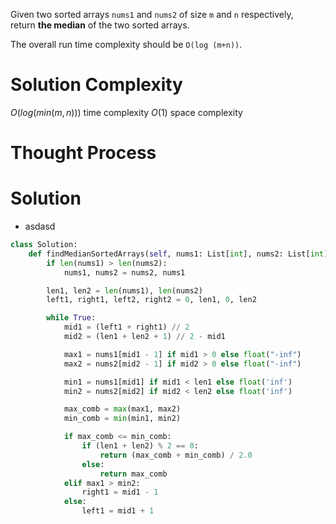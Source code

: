 Given two sorted arrays `nums1` and `nums2` of size `m` and `n` respectively, return **the median** of the two sorted arrays.

The overall run time complexity should be `O(log (m+n))`.
# Solution Complexity
$O(log(min(m,n)))$ time complexity
$O(1)$ space complexity
# Thought Process
# Solution
- asdasd
```Python
class Solution:
	def findMedianSortedArrays(self, nums1: List[int], nums2: List[int]) -> float:
		if len(nums1) > len(nums2):
			nums1, nums2 = nums2, nums1

		len1, len2 = len(nums1), len(nums2)
		left1, right1, left2, right2 = 0, len1, 0, len2

		while True:
			mid1 = (left1 + right1) // 2
			mid2 = (len1 + len2 + 1) // 2 - mid1

			max1 = nums1[mid1 - 1] if mid1 > 0 else float("-inf")
			max2 = nums2[mid2 - 1] if mid2 > 0 else float("-inf")

			min1 = nums1[mid1] if mid1 < len1 else float('inf')
			min2 = nums2[mid2] if mid2 < len2 else float('inf')

			max_comb = max(max1, max2)
			min_comb = min(min1, min2)

			if max_comb <= min_comb:
				if (len1 + len2) % 2 == 0:
					return (max_comb + min_comb) / 2.0
				else:
					return max_comb
			elif max1 > min2:
				right1 = mid1 - 1
			else:
				left1 = mid1 + 1
```